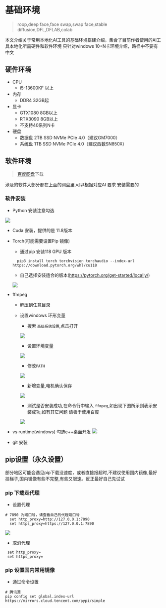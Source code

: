 # 基础环境
>roop,deep face,face swap,swap face,stable diffusion,DFL,DFLAB,colab

本文介绍关于常用本地化AI工具的基础环境搭建介绍，集合了目前作者使用的AI工具本地化所需硬件和软件环境
只针对windows 10+N卡环境介绍，路径中不要有中文
## 硬件环境
- CPU
    - i5-13600KF 以上
- 内存
    - DDR4  32GB起
- 显卡
    - GTX1080 8GB以上
    - RTX3090 8GB以上
    - 不支持40系列N卡
- 硬盘
    - 数据盘 2TB SSD NVMe PCIe 4.0（建议GM7000）
    - 系统盘 1TB SSD NVMe PCIe 4.0（建议西数SN850X）

## 软件环境

>[百度网盘](https://pan.baidu.com/s/1x0DNoze8OdZhJQMsfQmVAg?pwd=59bi )下载

涉及的软件大部分都在上面的网盘里,可以根据对应AI 要求 安装需要的

### 软件安装

-   Python 安装注意勾选

![](.基础环境_images/1bdcdba6.png)
- Cuda 安装，提供的是 11.8版本

- Torch(可能需要设置Pip 镜像)
  - 通过pip 安装118 GPU 版本
  ```shell
    pip3 install torch torchvision torchaudio --index-url https://download.pytorch.org/whl/cu118
  ```
  - 自己选择安装适合的版本(https://pytorch.org/get-started/locally/)
  
  ![](.基础环境_images/ec1687d0.png)
- ffmpeg
  - 解压到任意目录
  - 设置windows 环形变量
    - 搜索 `高级系统设置`,点击打开
    
    ![](.基础环境_images/9a69cae5.png)
  
    - 设置环境变量 
    
    ![](.基础环境_images/18390683.png)
    
    - 修改`PATH`
    
    ![](.基础环境_images/e61293e8.png)
    
    - 新增变量,电机确认保存
    
    ![](.基础环境_images/a2cfa335.png)
    
    - 测试是否安装成功,在命令行中输入 `ffmpeg`,如出现下图所示则表示安装成功,如有其它问题 请善于使用百度
    
    ![](.基础环境_images/ba8e1f08.png)



- vs runtime(windows) 勾选c++桌面开发
![](.基础环境_images/8c2ec522.png)
- git 安装

## pip设置（永久设置）
部分地区可能会遇见pip下载没速度，或者直接报超时,不建议使用国内镜像,最好挂梯子,国内镜像有些不完整,有些又限速。反正最好自己先试试

### pip 下载走代理
- 设置代理
```shell
# 7890 为端口号，请查看自己的代理端口号
  set http_proxy=http://127.0.0.1:7890
  set https_proxy=https://127.0.0.1:7890 
```
![](.基础环境_images/0a24a59b.png)

- 取消代理
```shell
 set http_proxy=
 set https_proxy=
```
### pip 设置国内常用镜像

- 通过命令设置
```shell
# 腾讯源
pip config set global.index-url https://mirrors.cloud.tencent.com/pypi/simple

```



